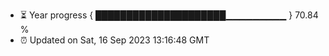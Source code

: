 - ⏳ Year progress { █████████████████████▁▁▁▁▁▁▁▁▁ } 70.84 %
- ⏰ Updated on Sat, 16 Sep 2023 13:16:48 GMT

